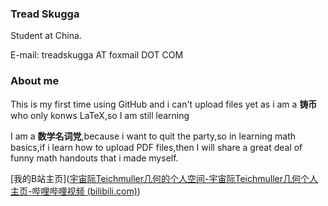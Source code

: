 ### Tread Skugga

Student at China.

E-mail: treadskugga AT foxmail DOT COM

### About me

This is my first time using GitHub and i can't upload files yet as i am a **铸币** who only konws LaTeX,so I am still learning

I am a **数学名词党**,because i want to quit the party,so in learning math basics,if i learn how to upload PDF files,then I will share a great deal of funny math handouts that i made myself.

[我的B站主页]([宇宙际Teichmuller几何的个人空间-宇宙际Teichmuller几何个人主页-哔哩哔哩视频 (bilibili.com)](https://space.bilibili.com/4665524?spm_id_from=333.1007.0.0))



